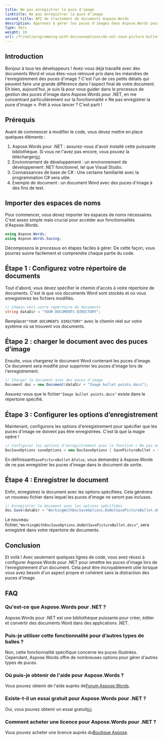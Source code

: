 ```yaml
---
title: Ne pas enregistrer la puce d'image
linktitle: Ne pas enregistrer la puce d'image
second_title: API de traitement de documents Aspose.Words
description: Apprenez à gérer les puces d'images dans Aspose.Words pour .NET grâce à notre guide étape par étape. Simplifiez la gestion des documents et créez des documents Word professionnels sans effort.
type: docs
weight: 10
url: /fr/net/programming-with-docsaveoptions/do-not-save-picture-bullet/
---
```

## Introduction

Bonjour à tous les développeurs ! Avez-vous déjà travaillé avec des documents Word et vous êtes-vous retrouvé pris dans les méandres de l'enregistrement des puces d'image ? C'est l'un de ces petits détails qui peuvent faire une grande différence dans l'aspect final de votre document. Eh bien, aujourd'hui, je suis là pour vous guider dans le processus de gestion des puces d'image dans Aspose.Words pour .NET, en me concentrant particulièrement sur la fonctionnalité « Ne pas enregistrer la puce d'image ». Prêt à vous lancer ? C'est parti !

## Prérequis

Avant de commencer à modifier le code, vous devez mettre en place quelques éléments :

1.  Aspose.Words pour .NET : assurez-vous d'avoir installé cette puissante bibliothèque. Si vous ne l'avez pas encore, vous pouvez la télécharger[ici](https://releases.aspose.com/words/net/).
2. Environnement de développement : un environnement de développement .NET fonctionnel, tel que Visual Studio.
3. Connaissances de base de C# : Une certaine familiarité avec la programmation C# sera utile.
4. Exemple de document : un document Word avec des puces d'image à des fins de test.

## Importer des espaces de noms

Pour commencer, vous devez importer les espaces de noms nécessaires. C'est assez simple mais crucial pour accéder aux fonctionnalités d'Aspose.Words.

```csharp
using Aspose.Words;
using Aspose.Words.Saving;
```

Décomposons le processus en étapes faciles à gérer. De cette façon, vous pourrez suivre facilement et comprendre chaque partie du code.

## Étape 1 : Configurez votre répertoire de documents

Tout d'abord, vous devez spécifier le chemin d'accès à votre répertoire de documents. C'est là que vos documents Word sont stockés et où vous enregistrerez les fichiers modifiés.

```csharp
// Chemin vers votre répertoire de documents
string dataDir = "YOUR DOCUMENTS DIRECTORY";
```

 Remplacer`"YOUR DOCUMENTS DIRECTORY"` avec le chemin réel sur votre système où se trouvent vos documents.

## Étape 2 : charger le document avec des puces d'image

Ensuite, vous chargerez le document Word contenant les puces d'image. Ce document sera modifié pour supprimer les puces d'image lors de l'enregistrement.

```csharp
// Charger le document avec des puces d'image
Document doc = new Document(dataDir + "Image bullet points.docx");
```

 Assurez-vous que le fichier`"Image bullet points.docx"` existe dans le répertoire spécifié.

## Étape 3 : Configurer les options d’enregistrement

Maintenant, configurons les options d'enregistrement pour spécifier que les puces d'image ne doivent pas être enregistrées. C'est là que la magie opère !

```csharp
// Configurer les options d'enregistrement avec la fonction « Ne pas enregistrer la puce d'image »
DocSaveOptions saveOptions = new DocSaveOptions { SavePictureBullet = false };
```

 En définissant`SavePictureBullet` à`false`, vous demandez à Aspose.Words de ne pas enregistrer les puces d'image dans le document de sortie.

## Étape 4 : Enregistrer le document

Enfin, enregistrez le document avec les options spécifiées. Cela générera un nouveau fichier dans lequel les puces d'image ne seront pas incluses.

```csharp
// Enregistrer le document avec les options spécifiées
doc.Save(dataDir + "WorkingWithDocSaveOptions.DoNotSavePictureBullet.docx", saveOptions);
```

 Le nouveau fichier,`"WorkingWithDocSaveOptions.DoNotSavePictureBullet.docx"`, sera enregistré dans votre répertoire de documents.

## Conclusion

Et voilà ! Avec seulement quelques lignes de code, vous avez réussi à configurer Aspose.Words pour .NET pour omettre les puces d'image lors de l'enregistrement d'un document. Cela peut être incroyablement utile lorsque vous avez besoin d'un aspect propre et cohérent sans la distraction des puces d'image.

## FAQ

### Qu'est-ce que Aspose.Words pour .NET ?
Aspose.Words pour .NET est une bibliothèque puissante pour créer, éditer et convertir des documents Word dans des applications .NET.

### Puis-je utiliser cette fonctionnalité pour d’autres types de balles ?
Non, cette fonctionnalité spécifique concerne les puces illustrées. Cependant, Aspose.Words offre de nombreuses options pour gérer d'autres types de puces.

### Où puis-je obtenir de l'aide pour Aspose.Words ?
 Vous pouvez obtenir de l'aide auprès de[Forum Aspose.Words](https://forum.aspose.com/c/words/8).

### Existe-t-il un essai gratuit pour Aspose.Words pour .NET ?
 Oui, vous pouvez obtenir un essai gratuit[ici](https://releases.aspose.com/).

### Comment acheter une licence pour Aspose.Words pour .NET ?
 Vous pouvez acheter une licence auprès du[Boutique Aspose](https://purchase.aspose.com/buy).
